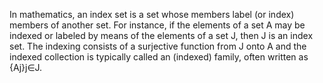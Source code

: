 In mathematics, an index set is a set whose members label (or index) members of another set. For instance, if the elements of a set A may be indexed or labeled by means of the elements of a set J, then J is an index set. The indexing consists of a surjective function from J onto A and the indexed collection is typically called an (indexed) family, often written as {Aj}j∈J.